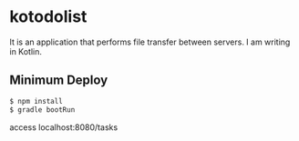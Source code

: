 # kotodolist

It is an application that performs file transfer between servers.
I am writing in Kotlin.


## Minimum Deploy
```bash
$ npm install
$ gradle bootRun
```
access localhost:8080/tasks

